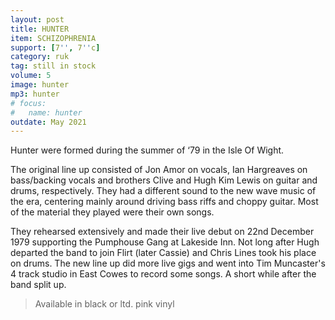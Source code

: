 ```yaml
---
layout: post
title: HUNTER
item: SCHIZOPHRENIA
support: [7'', 7''c]
category: ruk
tag: still in stock 
volume: 5
image: hunter
mp3: hunter
# focus:
#   name: hunter
outdate: May 2021
---
```


Hunter were formed during the summer of ‘79 in the Isle Of Wight. 

The original line up consisted of Jon Amor on vocals, Ian Hargreaves on bass/backing vocals and brothers Clive and Hugh Kim Lewis on guitar and drums, respectively. They had a different sound to the new wave music of the era, centering mainly around driving bass riffs and choppy guitar. Most of the material they played were their own songs. 

They rehearsed extensively and made their live debut on 22nd December 1979 supporting the Pumphouse Gang at Lakeside Inn. Not long after Hugh departed the band to join Flirt (later Cassie) and Chris Lines took his place on drums. The new line up did more live gigs and went into Tim Muncaster's 4 track studio in East Cowes to record some songs. A short while after the band split up.

> Available in black or ltd. pink vinyl
